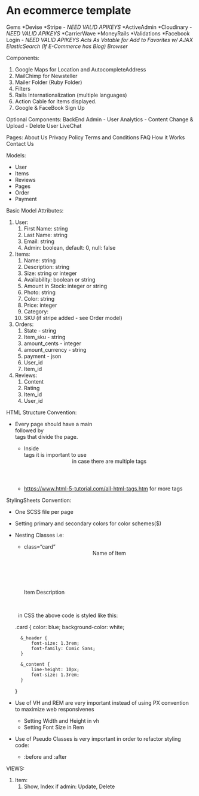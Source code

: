 # An ecommerce template

Gems
*Devise
*Stripe - *NEED VALID APIKEYS*
*ActiveAdmin
*Cloudinary - *NEED VALID APIKEYS*
*CarrierWave
*MoneyRails
*Validations
*Facebook Login - *NEED VALID APIKEYS*
*Acts As Votable for Add to Favorites w/ AJAX*
*ElasticSearch (If E-Commerce has Blog)*
*Browser*

Components:
1. Google Maps for Location and AutocompleteAddress
2. MailChimp for Newsteller
3. Mailer Folder (Ruby Folder)
4. Filters
5. Rails Internationalization (multiple languages)
6. Action Cable for items displayed.
7. Google & FaceBook Sign Up

Optional Components:
BackEnd Admin
	- User Analytics
	- Content Change & Upload
	- Delete User
LiveChat


Pages:
About Us
Privacy Policy
Terms and Conditions
FAQ
How it Works
Contact Us

Models:
- User 
- Items
- Reviews
- Pages
- Order 
- Payment

Basic Model Attributes:
1. User:
    1. First Name: string
    2. Last Name: string
    3. Email: string
    4. Admin: boolean, default:  0, null: false
2. Items:
    1. Name: string
    2. Description: string
    3. Size: string or integer
    4. Availability: boolean or string
    5. Amount in Stock: integer or string
    6. Photo: string
    7. Color: string
    8. Price: integer
    9. Category:
    10. SKU (if stripe added - see Order model)
3. Orders:
    1. State  - string
    2. Item_sku - string
    3. amount_cents - integer
    4. amount_currency - string
    5. payment - json
    6. User_id
    7. Item_id
4. Reviews:
    1. Content
    2. Rating
    3. Item_id
    4. User_id

HTML Structure Convention:
- Every page should have a main <div> followed by <section> tags that divide the page.
    - Inside <section> tags it is important to use <header> in case there are multiple <h> tags
    - https://www.html-5-tutorial.com/all-html-tags.htm for more tags

StylingSheets Convention:
- One SCSS file per page
- Setting primary and secondary colors for color schemes($)
- Nesting Classes i.e:
    - <div> class=“card”   <header class=“card_header”> Name of Item </header>         <p class=“card_content”> Item Description </p> </div> 
	          in CSS the above code is styled like this:
	
	.card {
		color: blue;
		background-color: white;
		
		&_header {
			font-size: 1.3rem;
			font-family: Comic Sans;
		}

		&_content {
			line-height: 10px;
			font-size: 1.3rem;
		}
	}

- Use of VH and REM are very important instead of using PX convention to maximize web responsivenes
    - Setting Width and Height in vh
    - Setting Font Size in Rem
- Use of Pseudo Classes is very important in order to refactor styling code: 
	- :before and :after

VIEWS:
1. Item:
	1. Show, Index if admin: Update, Delete
